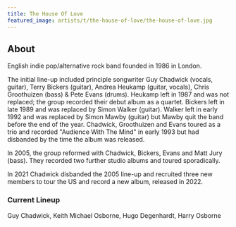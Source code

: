 ```yaml
---
title: The House Of Love
featured_image: artists/t/the-house-of-love/the-house-of-love.jpg
---
```

## About

English indie pop/alternative rock band founded in 1986 in London.

The initial line-up included principle songwriter Guy Chadwick (vocals, guitar), Terry Bickers (guitar), Andrea Heukamp (guitar, vocals), Chris Groothuizen (bass) & Pete Evans (drums). Heukamp left in 1987 and was not replaced; the group recorded their debut album as a quartet. Bickers left in late 1989 and was replaced by Simon Walker (guitar). Walker left in early 1992 and was replaced by Simon Mawby (guitar) but Mawby quit the band before the end of the year. Chadwick, Groothuizen and Evans toured as a trio and recorded "Audience With The Mind" in early 1993 but had disbanded by the time the album was released. 

In 2005, the group reformed with Chadwick, Bickers, Evans and Matt Jury (bass). They recorded two further studio albums and toured sporadically.

In 2021 Chadwick disbanded the 2005 line-up and recruited three new members to tour the US and record a new album, released in 2022.

### Current Lineup

Guy Chadwick, Keith Michael Osborne, Hugo Degenhardt, Harry Osborne

